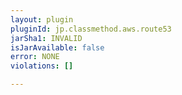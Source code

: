 ```yaml
---
layout: plugin
pluginId: jp.classmethod.aws.route53
jarSha1: INVALID
isJarAvailable: false
error: NONE
violations: []

---
```

